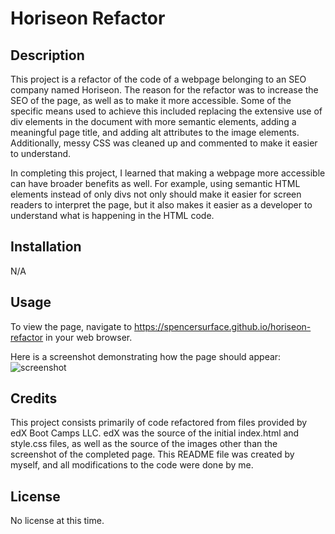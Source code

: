 # Horiseon Refactor

## Description

This project is a refactor of the code of a webpage belonging to an SEO company named Horiseon. The reason for the refactor was to increase the SEO of the page, as well as to make it more accessible. Some of the specific means used to achieve this included replacing the extensive use of div elements in the document with more semantic elements, adding a meaningful page title, and adding alt attributes to the image elements. Additionally, messy CSS was cleaned up and commented to make it easier to understand.

In completing this project, I learned that making a webpage more accessible can have broader benefits as well. For example, using semantic HTML elements instead of only divs not only should make it easier for screen readers to interpret the page, but it also makes it easier as a developer to understand what is happening in the HTML code.

## Installation

N/A

## Usage

To view the page, navigate to https://spencersurface.github.io/horiseon-refactor in your web browser.

Here is a screenshot demonstrating how the page should appear: ![screenshot](assets/images/screenshot.png)

## Credits

This project consists primarily of code refactored from files provided by edX Boot Camps LLC. edX was the source of the initial index.html and style.css files, as well as the source of the images other than the screenshot of the completed page. This README file was created by myself, and all modifications to the code were done by me.

## License

No license at this time.